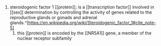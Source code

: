 1. steroidogenic factor 1 [[protein]];  is a [[transcription factor]] involved in [[sex]] determination by controlling the activity of genes related to the reproductive glands or gonads and adrenal glands.^[https://en.wikipedia.org/wiki/Steroidogenic_factor_1#cite_note-5]
	1. this [[protein]] is encoded by the [[NR5A1]] gene, a member of the nuclear receptor subfamily